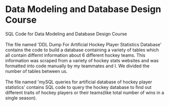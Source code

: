 # Data Modeling and Database Design Course
SQL Code for Data Modeling and Database Design Course <br>
\
The file named 'DDL Dump For Artificial Hockey Player Statistics Database' contains the code to build a database containing a variety of tables which all contain differnt information about 6 different hockey teams. This information was scraped from a variety of hockey stats websites and was formatted into code manually by my teammates and I. We divided the number of tables between us. <br>
\
The file named 'mySQL queries for artificial database of hockey player statistics' contains SQL code to query the hockey database to find out different traits of hockey players or their teams(like total number of wins in a single season).


